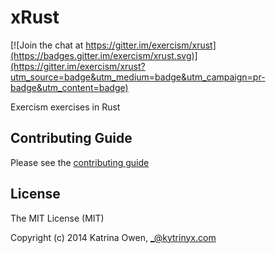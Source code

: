 # xRust

[![Join the chat at https://gitter.im/exercism/xrust](https://badges.gitter.im/exercism/xrust.svg)](https://gitter.im/exercism/xrust?utm_source=badge&utm_medium=badge&utm_campaign=pr-badge&utm_content=badge)

Exercism exercises in Rust

## Contributing Guide

Please see the [contributing guide](https://github.com/exercism/x-api/blob/master/CONTRIBUTING.md#the-exercise-data)

## License

The MIT License (MIT)

Copyright (c) 2014 Katrina Owen, _@kytrinyx.com

